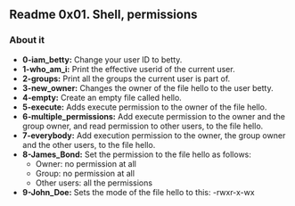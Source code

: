 ## Readme 0x01. Shell, permissions

### About it

- **0-iam_betty:** Change your user ID to betty.
- **1-who_am_i:** Print the effective userid of the current user.
- **2-groups:** Print all the groups the current user is part of.
- **3-new_owner:** Changes the owner of the file hello to the user betty.
- **4-empty:** Create an empty file called hello.
- **5-execute:** Adds execute permission to the owner of the file hello.
- **6-multiple_permissions:** Add execute permission to the owner and the group owner, and read permission to other users, to the file hello.
- **7-everybody:** Add execution permission to the owner, the group owner and the other users, to the file hello.
- **8-James_Bond:** Set the permission to the file hello as follows:
  - Owner: no permission at all
  - Group: no permission at all
  - Other users: all the permissions
- **9-John_Doe:** Sets the mode of the file hello to this: -rwxr-x-wx